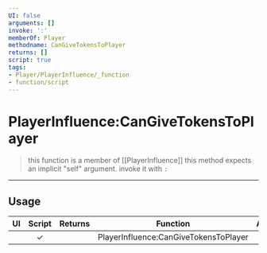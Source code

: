 ```yaml
---
UI: false
arguments: []
invoke: ':'
memberOf: Player
methodname: CanGiveTokensToPlayer
returns: []
script: true
tags:
- Player/PlayerInfluence/_function
- function/script
---
```

# PlayerInfluence:CanGiveTokensToPlayer
> this function is a member of [[PlayerInfluence]]
> this method expects an implicit "self" argument. invoke it with `:`
-----
## Usage
|  UI | Script | Returns | Function | Arguments |
|:---:|:------:|-------:|:--------:|:---------|
| |✓||PlayerInfluence:CanGiveTokensToPlayer||
